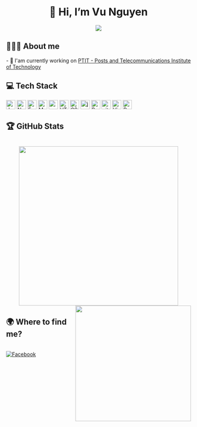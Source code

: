 <h1 align="center">👋 Hi, I’m Vu Nguyen </h1>
<div align="center">
    <img src="https://c.tenor.com/2uyENRmiUt0AAAAC/coding.gif"/>
</div>

<h2> 👨🏽‍💻 About me </h2>
<p>
- 🏫 I'am currently working on <a href="https://portal.ptit.edu.vn/">PTIT - Posts and Telecommunications Institute of Technology</a>
</p>

<h2> 💻 Tech Stack</h2>

<span
    ><img
        src="https://img.shields.io/badge/JavaScript-F7DF1E?style=for-the-badge&logo=javascript&logoColor=black"
        alt="JavaScript logo"
        title="JavaScript"
        height="25"
/></span>
<span
    ><img
        src="https://img.shields.io/badge/Node.js-43853D?style=for-the-badge&logo=node.js&logoColor=white"
        alt="Node.js logo"
        title="Node.js"
        height="25"
/></span>
<span
    ><img
        src="https://img.shields.io/badge/Express.js-404D59?style=for-the-badge"
        alt="Express.js logo"
        title="Express.js"
        height="25"
/></span>
<span
    ><img
        src="https://img.shields.io/badge/MongoDB-4EA94B?style=for-the-badge&logo=mongodb&logoColor=white"
        alt="MongoDB logo"
        title="MongoDB"
        height="25"
/></span>
<span
    ><img
        src="https://img.shields.io/badge/MySQL-005C84?style=for-the-badge&logo=mysql&logoColor=white"
        alt="mysql logo"
        title="Mysql"
        height="25"
/></span>
<span
    ><img
        src="https://img.shields.io/badge/HTML5-E34F26?style=for-the-badge&logo=html5&logoColor=white"
        alt="HTML5 logo"
        title="HTML5"
        height="25"
/></span>
<span
    ><img
        src="https://img.shields.io/badge/CSS3-1572B6?style=for-the-badge&logo=css3&logoColor=white"
        alt="CSS3 logo"
        title="CSS3"
        height="25"
/></span>
<span
    ><img
        src="https://img.shields.io/badge/Java-ED8B00?style=for-the-badge&logo=java&logoColor=white"
        alt="java logo"
        title="java"
        height="25"
/></span>
<span
    ><img
        src="https://img.shields.io/badge/Bootstrap-563D7C?style=for-the-badge&logo=bootstrap&logoColor=white"
        alt="Bootstrap logo"
        title="Bootstrap"
        height="25"
/></span>
<span
    ><img
        src="https://img.shields.io/badge/GitHub-100000?style=for-the-badge&logo=github&logoColor=white"
        alt="git logo"
        title="git"
        height="25"
/></span>
<span
    ><img
        src="https://img.shields.io/badge/Visual_Studio_Code-0078D4?style=for-the-badge&logo=visual%20studio%20code&logoColor=white"
        alt="Visual Studio Code logo"
        title="Visual Studio Code"
        height="25"
/></span>
<span
    ><img
        src="https://img.shields.io/badge/Python-3776AB?style=for-the-badge&logo=python&logoColor=white"
        alt="Python logo"
        title="Python"
        height="25"
/></span>
<br>


<h2>️🏆 GitHub Stats</h2>
<br>

<div align="center">
    <img
        align="center"
        width="434"
        src="https://github-readme-stats.vercel.app/api?username=vunguyen227&show_icons=true&theme=react&border_color=61dafb&hide_border=true"
    />
    <img
        width="315"
        align="right"
        src="https://github-readme-stats.vercel.app/api/top-langs/?username=vunguyen227&hide=c%23,powershell,Mathematica,Ruby,Objective-C,Objective-C%2b%2b,Cuda&title_color=61dafb&text_color=ffffff&icon_color=61dafb&bg_color=20232a&langs_count=8&layout=compact&border_color=61dafb&hide_border=true"
    />
    <br>
</div>

<h2>🌍 Where to find me?</h2>
<br>
<a href="https://www.facebook.com/vunguyen.2702">
    <img src="https://img.shields.io/badge/Facebook-1877F2?style=for-the-badge&logo=facebook&logoColor=white"
         alt="Facebook"/>
</a>
